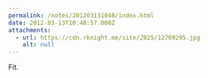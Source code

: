 ```yaml
---
permalink: /notes/201203131048/index.html
date: 2012-03-13T10:48:57.000Z
attachments:
  - url: https://cdn.rknight.me/site/2025/12769295.jpg
    alt: null
---
```


Fit.
